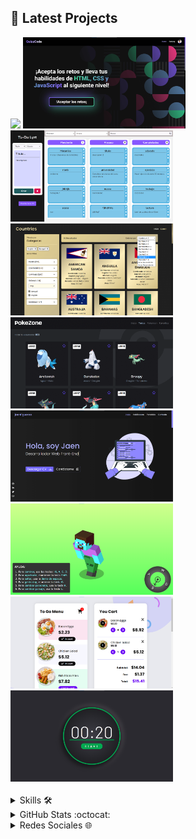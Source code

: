 ## 🎉 Latest Projects
    
<div>
    <a href="https://github.com/jaenfigueroa/cifrador-de-textos"><img src="https://raw.githubusercontent.com/jaenfigueroa/text-encriptor/main/assets/enc-desktop.png" width="260px" /></a>
    <a href="https://github.com/jaenfigueroa/Quizz-Code"><img src="./assets/quizz8.png" width="260px" /></a>
    <a href="https://github.com/GaredLyon/Tu-Du-Lyzt"><img src="./assets/tudu1.png" width="260px" /></a>
    <a href="https://github.com/jaenfigueroa/Countries"><img src="https://github.com/jaenfigueroa/Countries/blob/main/assets/paises2.png" width="260px" /></a>
    <a href="https://github.com/jaenfigueroa/PokeZone"><img src="https://github.com/jaenfigueroa/jaenfigueroa/raw/main/assets/poke2.png" width="260px"/></a>
    <a href="https://github.com/jaenfigueroa/web-portfolio"><img src="https://github.com/jaenfigueroa/jaenfigueroa/raw/main/portafolio.png" width="260px"/></a>
    <a href="https://github.com/jaenfigueroa/JaenCraft"><img src="https://github.com/jaenfigueroa/jaenfigueroa/raw/main/assets/jaencraft.png" width="260px"/></a>
    <a href="https://github.com/jaenfigueroa/eCommerce"><img src="https://github.com/jaenfigueroa/jaenfigueroa/raw/main/assets/ecommerce.png" width="260px"/></a>
    <a href="https://github.com/jaenfigueroa/Pomodoro-timer"><img src="https://github.com/jaenfigueroa/jaenfigueroa/raw/main/assets/reloj.png" width="260px"/></a>
</div>

</br>

<details>
  <summary>Skills 🛠️</summary></br>
<!--   <img src="https://skillicons.dev/icons?i=react,typescript,javascript,vite,nodejs,express,mongodb,firebase,bash,jest,redux,html,css,sass"></img> -->
  <img src="https://skillicons.dev/icons?i=react,typescript,javascript,nodejs,express,jest,redux,mongodb,firebase,supabase,bash,md,html,css,sass"></img>


</details>

<details>
  <summary>GitHub Stats :octocat:</summary></br>
  
![](http://github-profile-summary-cards.vercel.app/api/cards/profile-details?username=jaenfigueroa&theme=monokai)
![](http://github-profile-summary-cards.vercel.app/api/cards/repos-per-language?username=jaenfigueroa&theme=monokai) 
![](http://github-profile-summary-cards.vercel.app/api/cards/most-commit-language?username=jaenfigueroa&theme=monokai)
![](http://github-profile-summary-cards.vercel.app/api/cards/stats?username=jaenfigueroa&theme=monokai)
![](http://github-profile-summary-cards.vercel.app/api/cards/productive-time?username=jaenfigueroa&theme=monokai&utcOffset=8)
    
</details>

<details>
  <summary>Redes Sociales 🌐</summary></br>
  
  <a href="https://www.linkedin.com/in/jaenfigueroa/"><img src="https://skillicons.dev/icons?i=linkedin"></img></a>
  <a href="https://twitter.com/jaenfigueroa_"><img src="https://skillicons.dev/icons?i=twitter"></img></a>
  <a href=""><img src="https://skillicons.dev/icons?i=discord"></img></a>
    
</details>


